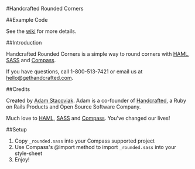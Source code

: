 #Handcrafted Rounded Corners

##Example Code

See the [wiki](http://wiki.github.com/handcrafted/handcrafted-rounded-corners) for more details.

##Introduction

Handcrafted Rounded Corners is a simple way to round corners with [HAML](http://haml-lang.com/), [SASS](http://sass-lang.com/) and [Compass](http://compass-style.org/).

If you have questions, call 1-800-513-7421 or email us at [hello@gethandcrafted.com](mailto:hello@gethandcrafted.com).

##Credits

Created by [Adam Stacoviak](http://www.adamstacoviak.com/ "Adam Stacoviak | Freelance Ruby on Rails Front-end Developer"). Adam is a co-founder of [Handcrafted](http://gethandcrafted.com/ "Handcrafted &ndash; Ruby on Rails Products and Open Source Software"), a Ruby on Rails Products and Open Source Software Company.

Much love to [HAML](http://haml-lang.com/), [SASS](http://sass-lang.com/) and [Compass](http://compass-style.org/). You've changed our lives!

##Setup

1. Copy `_rounded.sass` into your Compass supported project
2. Use Compass's @import method to import `_rounded.sass` into your style-sheet
3. Enjoy!